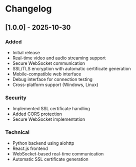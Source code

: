 # Changelog

## [1.0.0] - 2025-10-30

### Added
- Initial release
- Real-time video and audio streaming support
- Secure WebSocket communication
- SSL/TLS encryption with automatic certificate generation
- Mobile-compatible web interface
- Debug interface for connection testing
- Cross-platform support (Windows, Linux)

### Security
- Implemented SSL certificate handling
- Added CORS protection
- Secure WebSocket implementation

### Technical
- Python backend using aiohttp
- React.js frontend
- WebSocket-based real-time communication
- Automatic SSL certificate generation
